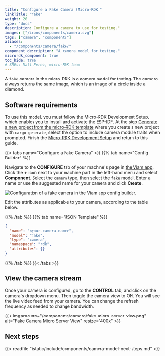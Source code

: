 ```yaml
---
title: "Configure a Fake Camera (Micro-RDK)"
linkTitle: "fake"
weight: 20
type: "docs"
description: Configure a camera to use for testing."
images: ["/icons/components/camera.svg"]
tags: ["camera", "components"]
aliases:
  - "/components/camera/fake/"
component_description: "A camera model for testing."
micrordk_component: true
toc_hide: true
# SMEs: Matt Perez, micro-RDK team
---
```


A `fake` camera in the micro-RDK is a camera model for testing.
The camera always returns the same image, which is an image of a circle inside a diamond.

## Software requirements

To use this model, you must follow the [Micro-RDK Development Setup](/installation/micro-rdk-dev/), which enables you to install and activate the ESP-IDF.
At the step [Generate a new project from the micro-RDK template](/installation/micro-rdk-dev/#generate-a-new-project-from-the-micro-RDK-template) where you create a new project with `cargo generate`, select the option to include camera module traits when prompted.
Finish the [Micro-RDK Development Setup](/installation/micro-rdk-dev/) and return to this guide.

{{< tabs name="Configure a Fake Camera" >}}
{{% tab name="Config Builder" %}}

Navigate to the **CONFIGURE** tab of your machine's page in [the Viam app](https://app.viam.com).
Click the **+** icon next to your machine part in the left-hand menu and select **Component**.
Select the `camera` type, then select the `fake` model.
Enter a name or use the suggested name for your camera and click **Create**.

![Configuration of a fake camera in the Viam app config builder.](/components/camera/configure-fake.png)

Edit the attributes as applicable to your camera, according to the table below.

{{% /tab %}}
{{% tab name="JSON Template" %}}

```json {class="line-numbers linkable-line-numbers"}
{
  "name": "<your-camera-name>",
  "model": "fake",
  "type": "camera",
  "namespace": "rdk",
  "attributes": {}
}
```

{{% /tab %}}
{{< /tabs >}}

## View the camera stream

Once your camera is configured, go to the **CONTROL** tab, and click on the camera's dropdown menu.
Then toggle the camera view to ON.
You will see the live video feed from your camera.
You can change the refresh frequency as needed to change bandwidth.

{{< imgproc src="/components/camera/fake-micro-server-view.png" alt="Fake Camera Micro Server View" resize="400x" >}}

## Next steps

{{< readfile "/static/include/components/camera-model-next-steps.md" >}}
